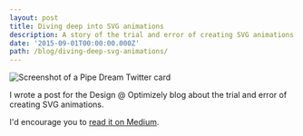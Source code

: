 ```yaml
---
layout: post
title: Diving deep into SVG animations
description: A story of the trial and error of creating SVG animations.
date: '2015-09-01T00:00:00.000Z'
path: /blog/diving-deep-svg-animations/
---
```


![Screenshot of a Pipe Dream Twitter card](/img/posts/animated-svg.gif)

I wrote a post for the Design @ Optimizely blog about the trial and error of creating SVG animations.

I'd encourage you to [read it on Medium](https://medium.com/design-optimizely/diving-deep-into-svg-animations-1e8c1b759b85).
